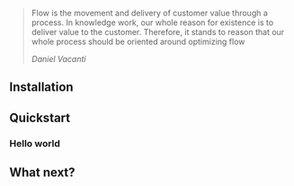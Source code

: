> Flow is the movement and delivery of customer value through a process. In knowledge work, our whole reason for existence is to deliver value to the customer. Therefore, it stands to reason that our whole process should be oriented around optimizing flow
>
> <cite>Daniel Vacanti</cite>

## Installation

<!-- Setting up Hiphops is straighforward. You will need a GitHub account and around 2 minutes.

1. Sign up here :point_right: [app.hiphops.io](https://app.hiphops.io)
2. If you signed in with anything other than GitHub, you also need to [connect your personal GitHub account](https://app.hiphops.io/account)
    > We only use your personal GitHub auth to connect you to your GitHub installation and set up your project. The GitHub installation you create next handles all the privileged access.
3. Install the GitHub app by clicking 'Add project' on the [project page](https://app.hiphops.io/projects). Make sure to select the correct org/account when installing.

?> Integrating with GitHub will become optional in a future release, but for now it remains a required step in creating a new project. -->

## Quickstart

<!-- Decide which branch/repo you want to store your config. You config will be in a file named `hiphops.yaml` which you place in the root of a repository owned by a connected GitHub account.

Now add the branch/repo name in your project settings.

Finally, create the config file in the repo and branch you specified. Hiphops will automatically detect and apply changes with no further setup required.

If no custom config is set, the default pipeline matches all changes, runs analysis and stores the result, but takes no further action.

> Note the extension must be `.yaml` or `.yml`, not variations thereof -->

### Hello world

<!-- What docs would be complete without a nice hello world to get you started?

```yaml
---
id: Hello world
resource: sensor
tasks:
- name: slack.post_message
  input:
    channel: "general"
    text: "Hello world!"
``` -->

## What next?

<!-- - Read about the core Hiphops [concepts](concepts.md#sensors)
- To customise what events are captured and create some automations, check out the [config docs](syntax.md#sensor)
- See what you can do with Hiphops through [example configs](simple-recipes.md#simple-recipes) -->
